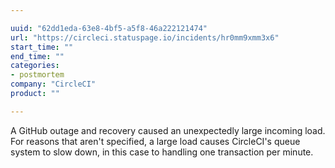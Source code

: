 ```yaml
---

uuid: "62dd1eda-63e8-4bf5-a5f8-46a222121474"
url: "https://circleci.statuspage.io/incidents/hr0mm9xmm3x6"
start_time: ""
end_time: ""
categories:
- postmortem
company: "CircleCI"
product: ""

---
```


A GitHub outage and recovery caused an unexpectedly large incoming load. For reasons that aren't specified, a large load causes CircleCI's queue system to slow down, in this case to handling one transaction per minute.
